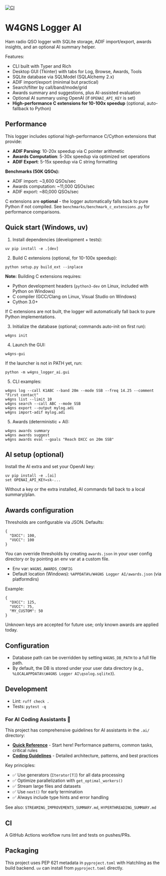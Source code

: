 [![CI](https://github.com/garyPenhook/W4GNS-Logger-AI/actions/workflows/ci.yml/badge.svg)](https://github.com/garyPenhook/W4GNS-Logger-AI/actions/workflows/ci.yml)

# W4GNS Logger AI

Ham radio QSO logger with SQLite storage, ADIF import/export, awards insights, and an optional AI summary helper.

Features:
- CLI built with Typer and Rich
- Desktop GUI (Tkinter) with tabs for Log, Browse, Awards, Tools
- SQLite database via SQLModel (SQLAlchemy 2.x)
- ADIF import/export (minimal but practical)
- Search/filter by call/band/mode/grid
- Awards summary and suggestions, plus AI-assisted evaluation
- Optional AI summary using OpenAI (if `OPENAI_API_KEY` is set)
- **High-performance C extensions for 10-100x speedup** (optional, auto-fallback to Python)

## Performance

This logger includes optional high-performance C/Cython extensions that provide:

- **ADIF Parsing**: 10-20x speedup via C pointer arithmetic
- **Awards Computation**: 5-30x speedup via optimized set operations
- **ADIF Export**: 5-15x speedup via C string formatting

**Benchmarks (50K QSOs):**
- ADIF import: ~3,600 QSOs/sec
- Awards computation: ~11,000 QSOs/sec  
- ADIF export: ~80,000 QSOs/sec

C extensions are **optional** - the logger automatically falls back to pure Python if not compiled. See `benchmarks/benchmark_c_extensions.py` for performance comparisons.

## Quick start (Windows, uv)

1) Install dependencies (development + tests):

```
uv pip install -e .[dev]
```

2) Build C extensions (optional, for 10-100x speedup):

```
python setup.py build_ext --inplace
```

**Note:** Building C extensions requires:
- Python development headers (`python3-dev` on Linux, included with Python on Windows)
- C compiler (GCC/Clang on Linux, Visual Studio on Windows)
- Cython 3.0+

If C extensions are not built, the logger will automatically fall back to pure Python implementations.

3) Initialize the database (optional; commands auto-init on first run):

```
w4gns init
```

4) Launch the GUI:

```
w4gns-gui
```

If the launcher is not in PATH yet, run:

```
python -m w4gns_logger_ai.gui
```

5) CLI examples:

```
w4gns log --call K1ABC --band 20m --mode SSB --freq 14.25 --comment "First contact"
w4gns list --limit 10
w4gns search --call ABC --mode SSB
w4gns export --output mylog.adi
w4gns import-adif mylog.adi
```

5) Awards (deterministic + AI):

```
w4gns awards summary
w4gns awards suggest
w4gns awards eval --goals "Reach DXCC on 20m SSB"
```

## AI setup (optional)

Install the AI extra and set your OpenAI key:

```
uv pip install -e .[ai]
set OPENAI_API_KEY=sk-...
```

Without a key or the extra installed, AI commands fall back to a local summary/plan.

## Awards configuration

Thresholds are configurable via JSON. Defaults:

```
{
  "DXCC": 100,
  "VUCC": 100
}
```

You can override thresholds by creating `awards.json` in your user config directory or by pointing an env var at a custom file.

- Env var: `W4GNS_AWARDS_CONFIG`
- Default location (Windows): `%APPDATA%/W4GNS Logger AI/awards.json` (via platformdirs)

Example:

```
{
  "DXCC": 125,
  "VUCC": 75,
  "MY_CUSTOM": 50
}
```

Unknown keys are accepted for future use; only known awards are applied today.

## Configuration

- Database path can be overridden by setting `W4GNS_DB_PATH` to a full file path.
- By default, the DB is stored under your user data directory (e.g., `%LOCALAPPDATA%\W4GNS Logger AI\qsolog.sqlite3`).

## Development

- Lint: `ruff check .`
- Tests: `pytest -q`

### For AI Coding Assistants 🤖

This project has comprehensive guidelines for AI assistants in the `.ai/` directory:
- **[Quick Reference](.ai/quick-reference.md)** - Start here! Performance patterns, common tasks, critical rules
- **[Coding Guidelines](.ai/coding-guidelines.md)** - Detailed architecture, patterns, and best practices

Key principles:
- ✅ Use generators (`Iterator[T]`) for all data processing
- ✅ Optimize parallelization with `get_optimal_workers()`
- ✅ Stream large files and datasets
- ✅ Use `next()` for early termination
- ✅ Always include type hints and error handling

See also: `STREAMING_IMPROVEMENTS_SUMMARY.md`, `HYPERTHREADING_SUMMARY.md`

## CI

A GitHub Actions workflow runs lint and tests on pushes/PRs.

## Packaging

This project uses PEP 621 metadata in `pyproject.toml` with Hatchling as the build backend. `uv` can install from `pyproject.toml` directly.
